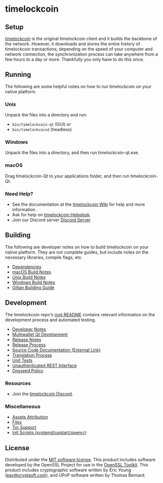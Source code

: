 timelockcoin
=============

Setup
---------------------
[timelockcoin](https://timelockcoin.trade/#wallets) is the original timelockcoin client and it builds the backbone of the network. However, it downloads and stores the entire history of timelockcoin transactions; depending on the speed of your computer and network connection, the synchronization process can take anywhere from a few hours to a day or more. Thankfully you only have to do this once.

Running
---------------------
The following are some helpful notes on how to run timelockcoin on your native platform.

### Unix

Unpack the files into a directory and run:

- `bin/timelockcoin-qt` (GUI) or
- `bin/timelockcoind` (headless)

### Windows

Unpack the files into a directory, and then run timelockcoin-qt.exe.

### macOS

Drag timelockcoin-Qt to your applications folder, and then run timelockcoin-Qt.

### Need Help?

* See the documentation at the [timelockcoin Wiki](https://github.com/timelockcoinvps-project/timelockcoin/wiki)
for help and more information.
* Ask for help on [timelockcoin Helpdesk](https://timelockcoin.com/).
* Join our Discord server [Discord Server](https://discord.gg/RpBXAnvp7k)

Building
---------------------
The following are developer notes on how to build timelockcoin on your native platform. They are not complete guides, but include notes on the necessary libraries, compile flags, etc.

- [Dependencies](dependencies.md)
- [macOS Build Notes](build-osx.md)
- [Unix Build Notes](build-unix.md)
- [Windows Build Notes](build-windows.md)
- [Gitian Building Guide](gitian-building.md)

Development
---------------------
The timelockcoin repo's [root README](/README.md) contains relevant information on the development process and automated testing.

- [Developer Notes](developer-notes.md)
- [Multiwallet Qt Development](multiwallet-qt.md)
- [Release Notes](release-notes.md)
- [Release Process](release-process.md)
- [Source Code Documentation (External Link)](https://www.fuzzbawls.pw/timelockcoin/doxygen/)
- [Translation Process](translation_process.md)
- [Unit Tests](unit-tests.md)
- [Unauthenticated REST Interface](REST-interface.md)
- [Dnsseed Policy](dnsseed-policy.md)

### Resources
* Join the [timelockcoin Discord](https://discord.gg/RpBXAnvp7k).

### Miscellaneous
- [Assets Attribution](assets-attribution.md)
- [Files](files.md)
- [Tor Support](tor.md)
- [Init Scripts (systemd/upstart/openrc)](init.md)

License
---------------------
Distributed under the [MIT software license](/COPYING).
This product includes software developed by the OpenSSL Project for use in the [OpenSSL Toolkit](https://www.openssl.org/). This product includes
cryptographic software written by Eric Young ([eay@cryptsoft.com](mailto:eay@cryptsoft.com)), and UPnP software written by Thomas Bernard.

